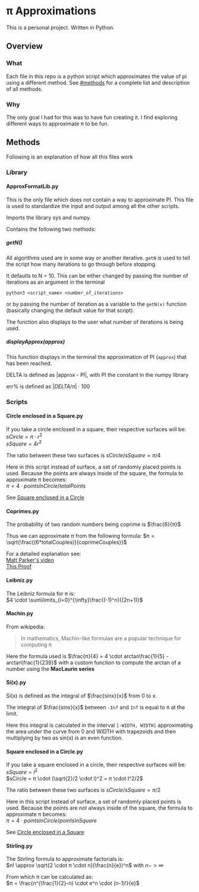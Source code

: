 # π Approximations

This is a personal project. Written in Python.

## Overview

### What

Each file in this repo is a python script which approximates the value of pi using a different method. See [#methods](#methods) for a complete list and description of all methods.

### Why

The only goal I had for this was to have fun creating it. I find exploring different ways to approximate π to be fun.

## Methods

Following is an explanation of how all this files work

### Library

#### ApproxFormatLib.py

This is the only file which does not contain a way to approximate PI. This file is used to standardize the input and output among all the other scripts.

Imports the library sys and numpy.

Contains the following two methods:

##### getN()

All algorithms used are in some way or another iterative. `getN` is used to tell the script how many iterations to go through before stopping.

It defaults to N = 10. This can be either changed by passing the number of iterations as an argument in the terminal

`python3 <script_name> <number_of_iterations>`

or by passing the number of iteration as a variable to the `getN(x)` function (basically changing the default value for that script).

The function also displays to the user what number of iterations is being used.

##### displayApprox(approx)

This function displays in the terminal the approximation of PI (`approx`) that has been reached.

DELTA is defined as |approx - PI|, with PI the constant in the numpy library

err% is defined as $|DELTA/π| \cdot 100$

### Scripts

#### Circle enclosed in a Square.py

If you take a circle enclosed in a square, their respective surfaces will be:  
$sCircle = π \cdot r^2$  
$sSquare = 4r^2$

The ratio between these two surfaces is $sCircle/sSquare = π/4$

Here in this script instead of surface, a set of randomly placed points is used.
Because the points are always inside of the square, the formula to approximate π becomes:  
$π = 4 \cdot pointsInCircle/totalPoints$

See [Square enclosed in a Circle](#square-enclosed-in-a-circlepy)

#### Coprimes.py

The probability of two random numbers being coprime is $\frac{6}{π}$

Thus we can approximate π from the following formula: $π = \sqrt{\frac{(6*totalCouples)}{coprimeCouples}}$

For a detailed explanation see:  
[Matt Parker's video](https://www.youtube.com/watch?v=RZBhSi_PwHU)  
[This Proof](https://www.cut-the-knot.org/m/Probability/TwoCoprime.shtml)

#### Leibniz.py

The Leibniz formula for π is:  
$4 \cdot \sum\limits_{i=0}^{\infty}\frac{(-1)^n}{(2n+1)}$

#### Machin.py

From wikipedia:
>In mathematics, Machin-like formulae are a popular technique for computing π

Here the formula used is $\frac{π}{4} = 4 \cdot arctan\frac{1}{5} - arctan\frac{1}{239}$ with a custom function to compute the arctan of a number using the **MacLaurin series**

#### Si(x).py

Si(x) is defined as the integral of $\frac{sinx}{x}$ from 0 to x.

The integral of $\frac{sinx}{x}$ between `-Inf` and `Inf` is equal to π at the limit.

Here this integral is calculated in the interval `[-WIDTH, WIDTH]` approximating the area under the curve from 0 and WIDTH with trapezoids and then multiplying by two as sin(x) is an even function.

#### Square enclosed in a Circle.py

If you take a square enclosed in a circle, their respective surfaces will be:  
$sSquare = l^2$  
$sCircle = π \cdot (\sqrt{2}/2  \cdot  l)^2 = π \cdot l^2/2$

The ratio between these two surfaces is $sCircle/sSquare = π/2$

Here in this script instead of surface, a set of randomly placed points is used.
Because the points are *not* always inside of the square, the formula to approximate π becomes:  
$π = 4 \cdot pointsInCircle/pointsInSquare$

See [Circle enclosed in a Square](#circle-enclosed-in-a-squarepy)

#### Stirling.py

The Stirling formula to approximate factorials is:  
$n! \approx \sqrt{2 \cdot π \cdot n}(\frac{n}{e})^n$ with $n -> {\infty}$

From which π can be calculated as:  
$π = \frac{n^(\frac{1}{2}-n) \cdot e^n \cdot (n-1)!}{e}$
